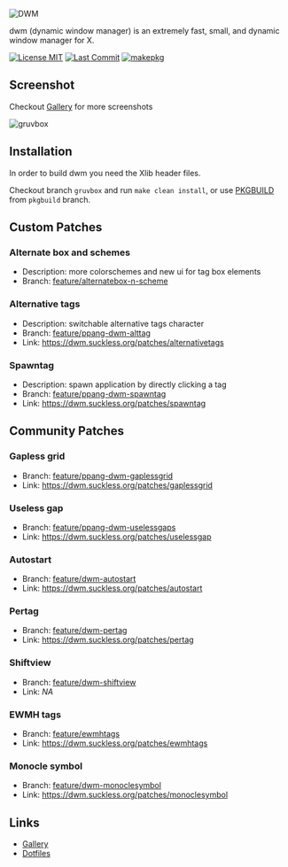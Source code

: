![DWM](https://raw.githubusercontent.com/pangteypiyush/dwm/master/dwm.png)

dwm (dynamic window manager) is an extremely fast, small, and dynamic window manager for X.

[![License MIT](https://img.shields.io/github/license/pangteypiyush/dwm.svg)](https://raw.githubusercontent.com/pangteypiyush/dwm/gruvbox/LICENSE) [![Last Commit](https://img.shields.io/github/last-commit/pangteypiyush/dwm.svg?color=282828)](https://github.com/pangteypiyush/dwm/commits) [![makepkg](https://github.com/pangteypiyush/dwm/actions/workflows/makepkg.yml/badge.svg?branch=gruvbox)](https://github.com/pangteypiyush/dwm/actions/workflows/makepkg.yml)

## Screenshot

Checkout [Gallery][gallery] for more screenshots

![gruvbox](https://raw.githubusercontent.com/wiki/pangteypiyush/dwm/screenshots/2019/03/06/1.png)

## Installation

In order to build dwm you need the Xlib header files.

Checkout branch `gruvbox` and run `make clean install`, or use [PKGBUILD](https://github.com/pangteypiyush/dwm/tree/pkgbuild) from `pkgbuild` branch.

## Custom Patches

### Alternate box and schemes
 - Description: more colorschemes and new ui for tag box elements
 - Branch: [feature/alternatebox-n-scheme][alternatebox-n-scheme]

### Alternative tags
 - Description: switchable alternative tags character
 - Branch: [feature/ppang-dwm-alttag][ppang-dwm-alttag]
 - Link: https://dwm.suckless.org/patches/alternativetags

### Spawntag
 - Description: spawn application by directly clicking a tag
 - Branch: [feature/ppang-dwm-spawntag][ppang-dwm-spawntag]
 - Link: https://dwm.suckless.org/patches/spawntag

## Community Patches

### Gapless grid
 - Branch: [feature/ppang-dwm-gaplessgrid][ppang-dwm-gaplessgrid]
 - Link: https://dwm.suckless.org/patches/gaplessgrid

### Useless gap
 - Branch: [feature/ppang-dwm-uselessgaps][ppang-dwm-uselessgaps]
 - Link: https://dwm.suckless.org/patches/uselessgap

### Autostart
 - Branch: [feature/dwm-autostart][dwm-autostart]
 - Link: https://dwm.suckless.org/patches/autostart

### Pertag
 - Branch: [feature/dwm-pertag][dwm-pertag]
 - Link: https://dwm.suckless.org/patches/pertag

### Shiftview
 - Branch: [feature/dwm-shiftview][dwm-shiftview]
 - Link: *NA*

### EWMH tags
 - Branch: [feature/ewmhtags][ewmhtags]
 - Link: https://dwm.suckless.org/patches/ewmhtags

### Monocle symbol
 - Branch: [feature/dwm-monoclesymbol][monoclesymbol]
 - Link: https://dwm.suckless.org/patches/monoclesymbol

## Links
 - [Gallery][gallery]
 - [Dotfiles](https://github.com/pangteypiyush/dotfiles)


[gallery]: https://github.com/pangteypiyush/dwm/wiki/Gallery
[wiki]: https://github.com/pangteypiyush/wiki

[alternatebox-n-scheme]: https://github.com/pangteypiyush/dwm/tree/feature/alternatebox-n-scheme
[dwm-autostart]: https://github.com/pangteypiyush/dwm/tree/feature/dwm-autostart
[dwm-pertag]: https://github.com/pangteypiyush/dwm/tree/feature/dwm-pertag
[dwm-shiftview]: https://github.com/pangteypiyush/dwm/tree/feature/dwm-shiftview
[ewmhtags]: https://github.com/pangteypiyush/dwm/tree/feature/ewmhtags
[monoclesymbol]: https://github.com/pangteypiyush/dwm/tree/feature/dwm-monoclesymbol
[ppang-dwm-alttag]: https://github.com/pangteypiyush/dwm/tree/feature/ppang-dwm-alttag
[ppang-dwm-gaplessgrid]: https://github.com/pangteypiyush/dwm/tree/feature/ppang-dwm-gaplessgrid
[ppang-dwm-spawntag]: https://github.com/pangteypiyush/dwm/tree/feature/ppang-dwm-spawntag
[ppang-dwm-uselessgaps]: https://github.com/pangteypiyush/dwm/tree/feature/ppang-dwm-uselessgaps

